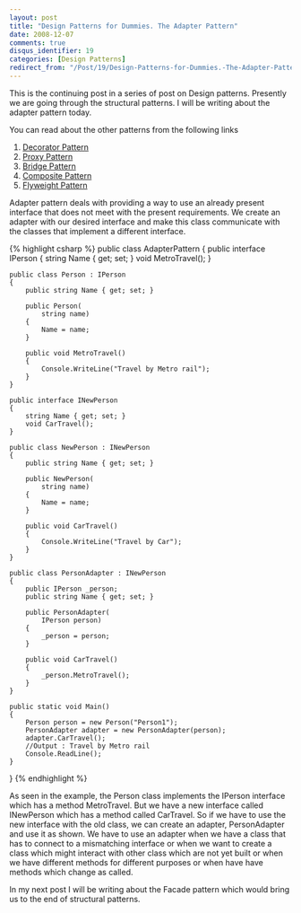 ```yaml
---
layout: post
title: "Design Patterns for Dummies. The Adapter Pattern"
date: 2008-12-07
comments: true
disqus_identifier: 19
categories: [Design Patterns]
redirect_from: "/Post/19/Design-Patterns-for-Dummies.-The-Adapter-Pattern.aspx/"
---
```

This is the continuing post in a series of post on Design patterns.
Presently we are going through the structural patterns. I will be
writing about the adapter pattern today.
<!--more-->
You can read about the other patterns from the following links

1.  [Decorator
    Pattern](/2008/11/17/Design-Patterns-for-Dummies.-The-Decorator-Pattern/)
2.  [Proxy
    Pattern](/2008/11/24/Design-Patterns-for-Dummies.-The-Proxy-Pattern/)
3.  [Bridge
    Pattern](/2008/11/27/Design-Patterns-for-Dummies.-The-Bridge-pattern/)
4.  [Composite
    Pattern](/2008/12/01/Design-Patterns-for-Dummies.-The-Composite-Pattern/)
5.  [Flyweight
    Pattern](/2008/12/04/Design-Patterns-for-Dummies.-The-Flyweight-Pattern/)

Adapter pattern deals with providing a way to use an already present
interface that does not meet with the present requirements. We create an
adapter with our desired interface and make this class communicate with
the classes that implement a different interface.

{% highlight csharp %}
public class AdapterPattern
{
    public interface IPerson
    {
        string Name { get; set; }
        void MetroTravel();
    }

    public class Person : IPerson
    {
        public string Name { get; set; }

        public Person(
            string name)
        {
            Name = name;
        }

        public void MetroTravel()
        {
            Console.WriteLine("Travel by Metro rail");
        }
    }

    public interface INewPerson
    {
        string Name { get; set; }
        void CarTravel();
    }

    public class NewPerson : INewPerson
    {
        public string Name { get; set; }

        public NewPerson(
            string name)
        {
            Name = name;
        }

        public void CarTravel()
        {
            Console.WriteLine("Travel by Car");
        }
    }

    public class PersonAdapter : INewPerson
    {
        public IPerson _person;
        public string Name { get; set; }

        public PersonAdapter(
            IPerson person)
        {
            _person = person;
        }

        public void CarTravel()
        {
            _person.MetroTravel();
        }
    }

    public static void Main()
    {
        Person person = new Person("Person1");
        PersonAdapter adapter = new PersonAdapter(person);
        adapter.CarTravel();
        //Output : Travel by Metro rail
        Console.ReadLine();
    }
}
{% endhighlight %}

As seen in the example, the Person class implements the IPerson
interface which has a method MetroTravel. But we have a new interface
called INewPerson which has a method called CarTravel. So if we have to
use the new interface with the old class, we can create an adapter,
PersonAdapter and use it as shown. We have to use an adapter when we
have a class that has to connect to a mismatching interface or when we
want to create a class which might interact with other class which are
not yet built or when we have different methods for different purposes
or when have have methods which change as called.

In my next post I will be writing about the Facade pattern which would
bring us to the end of structural patterns.


